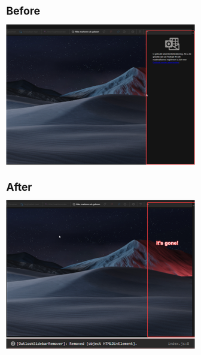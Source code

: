 # Before
![Preview](./assets/before.png)

# After
![Preview](./assets/after.png)
![Preview](./assets/log.png)
